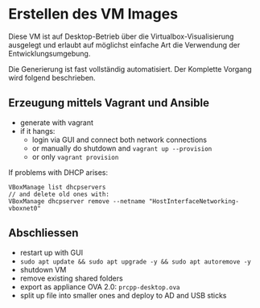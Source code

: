 Erstellen des VM Images
=======================

Diese VM ist auf Desktop-Betrieb über die Virtualbox-Visualisierung ausgelegt
und erlaubt auf möglichst einfache Art die Verwendung der Entwicklungsumgebung.

Die Generierung ist fast vollständig automatisiert.
Der Komplette Vorgang wird folgend beschrieben.


Erzeugung mittels Vagrant und Ansible
-------------------------------------

* generate with vagrant
* if it hangs:
  * login via GUI and connect both network connections
  * or manually do shutdown and `vagrant up --provision` 
  * or only `vagrant provision` 

If problems with DHCP arises:

~~~
VBoxManage list dhcpservers
// and delete old ones with:
VBoxManage dhcpserver remove --netname "HostInterfaceNetworking-vboxnet0"
~~~


Abschliessen
------------

* restart up with GUI
* `sudo apt update && sudo apt upgrade -y && sudo apt autoremove -y`
* shutdown VM
* remove existing shared folders
* export as appliance OVA 2.0: `prcpp-desktop.ova`
* split up file into smaller ones and deploy to AD and USB sticks
